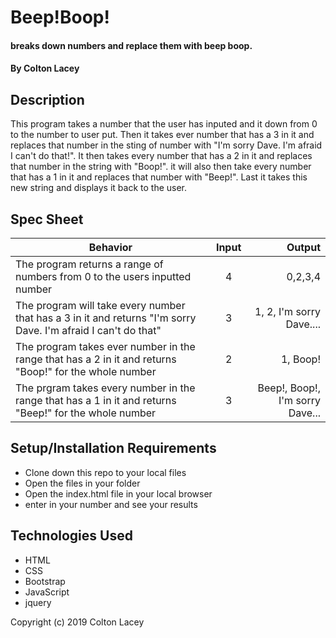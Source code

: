 #  Beep!Boop!

#### breaks down numbers and replace them with beep boop.

#### By Colton Lacey

## Description

This program takes a number that the user has inputed and it down from 0 to the number to user put. Then it takes ever number that has a 3 in it and replaces that number in the sting of number with "I'm sorry Dave. I'm afraid I can't do that!". It then takes every number that has a 2 in it and replaces that number in the string with "Boop!". it will also then take every number that has a 1 in it and replaces that number with "Beep!". Last it takes this new string and displays it back to the user.

## Spec Sheet

| Behavior      |      Input         | Output |
| ------------- |:-------------:     | -----:|
| The program returns a range of numbers from 0 to the users inputted number     | 4     | 0,2,3,4 |
| The program will take every number that has a 3 in it and returns "I'm sorry Dave. I'm afraid I can't do that"| 3 |   1, 2, I'm sorry Dave.... |
| The program takes ever number in the range that has a 2 in it and returns "Boop!" for the whole number | 2   |  1, Boop! |
|The prgram takes every number in the range that has a 1 in it and returns "Beep!" for the whole number| 3 | Beep!, Boop!, I'm sorry Dave... |

## Setup/Installation Requirements

* Clone down this repo to your local files
* Open the files in your folder
* Open the index.html file in your local browser
* enter in your number and see your results


## Technologies Used

* HTML
* CSS
* Bootstrap
* JavaScript
* jquery


Copyright (c) 2019 Colton Lacey
